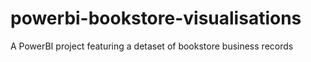 # powerbi-bookstore-visualisations
A PowerBI project featuring a detaset of bookstore business records
